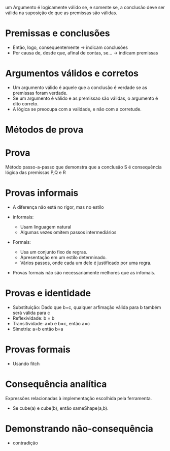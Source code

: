 um Argumento é logicamente válido se, e somente se, a conclusão deve ser válida na suposição de que as premissas são válidas.

# Premissas e conclusões

- Então, logo, consequentemente -> indicam conclusões
- Por causa de, desde que, afinal de contas, se... -> indicam premissas

# Argumentos válidos e corretos

- Um argumento válido é aquele que a conclusão é verdade se as premissas foram verdade.
- Se um argumento é válido e as premissao são válidas, o argumento é dito correto.
- A lógica se preocupa com a validade, e não com a corretude.

# Métodos de prova

# Prova

Método passo-a-passo que demonstra que a conclusão S é consequência lógica das premissas P,Q e R

# Provas informais

- A diferença não está no rigor, mas no estilo
- informais:
    - Usam linguagem natural
    - Algumas vezes omitem passos intermediários

- Formais:
    - Usa um conjunto fixo de regras.
    - Apresentação em um estilo determinado.
    - Vários passos, onde cada um dele é justificado por uma regra.

- Provas formais não são necessariamente melhores que as infomais.

# Provas e identidade

- Substituição: Dado que b=c, qualquer arfimação válida para b também será válida para c
- Reflexividade: b = b
- Transitividade: a=b e b=c, então a=c
- Simetria: a=b então b=a

# Provas formais

- Usando fitch

# Consequência analítica

Expressões relacionadas à implementação escolhida pela ferramenta.

- Se cube(a) e cube(b), então sameShape(a,b). 

# Demonstrando não-consequência

- contradição
